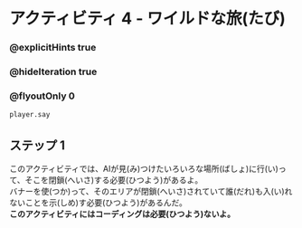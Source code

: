 # アクティビティ 4 - ワイルドな旅(たび)

### @explicitHints true
### @hideIteration true 
### @flyoutOnly 0

```python
player.say
```

## ステップ 1
このアクティビティでは、AIが見(み)つけたいろいろな場所(ばしょ)に行(い)って、そこを閉鎖(へいさ)する必要(ひつよう)があるよ。<br>
バナーを使(つか)って、そのエリアが閉鎖(へいさ)されていて誰(だれ)も入(い)れないことを示(しめ)す必要(ひつよう)があるんだ。<br>
**このアクティビティにはコーディングは必要(ひつよう)ないよ。** 
